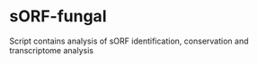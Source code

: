 # sORF-fungal
Script contains analysis of sORF identification, conservation and transcriptome analysis
